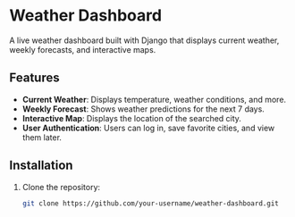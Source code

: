 # Weather Dashboard

A live weather dashboard built with Django that displays current weather, weekly forecasts, and interactive maps.

## Features
- **Current Weather**: Displays temperature, weather conditions, and more.
- **Weekly Forecast**: Shows weather predictions for the next 7 days.
- **Interactive Map**: Displays the location of the searched city.
- **User Authentication**: Users can log in, save favorite cities, and view them later.

## Installation
1. Clone the repository:
   ```bash
   git clone https://github.com/your-username/weather-dashboard.git